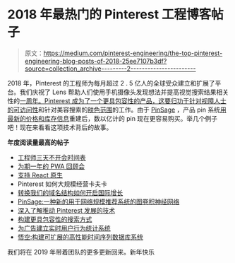 # 2018 年最热门的 Pinterest 工程博客帖子

> 原文：<https://medium.com/pinterest-engineering/the-top-pinterest-engineering-blog-posts-of-2018-25ee7107b3df?source=collection_archive---------2----------------------->

2018 年，Pinterest 的工程师为每月超过 2 . 5 亿人的全球受众建立和扩展了平台。我们庆祝了 Lens 帮助人们使用手机摄像头发现想法并提高视觉搜索结果相关性的[一周年。Pinterest 成为了一个更具包容性的产品，这要归功于针对视障人士的](https://newsroom.pinterest.com/en/post/celebrating-one-year-of-pinterest-lens)[可访问性](/@Pinterest_Engineering/seven-best-practices-for-inclusive-product-design-9476c61f1e17)和针对美容搜索的[肤色范围](/@Pinterest_Engineering/building-a-more-inclusive-way-to-search-789f4c92fd73)的工作。由于 [PinSage](/pinterest-engineering/pinsage-a-new-graph-convolutional-neural-network-for-web-scale-recommender-systems-88795a107f48) ，产品 pin 系统[用最新的价格和库存信息](https://newsroom.pinterest.com/en/post/new-ways-to-shop-with-pinterest-0)重建后，数以亿计的 pin 现在更容易购买。举几个例子吧！现在来看看这项技术背后的故事。

**年度阅读量最高的帖子**

*   [工程师三天不开会时间表](/@Pinterest_Engineering/three-day-no-meeting-schedule-for-engineers-fca9f857a567)
*   [为期一年的 PWA 回顾会](/@Pinterest_Engineering/a-one-year-pwa-retrospective-f4a2f4129e05)
*   [支持 React 原生](/@Pinterest_Engineering/supporting-react-native-at-pinterest-f8c2233f90e6)
*   Pinterest 如何大规模经营卡夫卡
*   [转换我们的域名结构如何开启国际增长](/@Pinterest_Engineering/how-switching-our-domain-structure-unlocked-international-growth-e00c8184d5dd)
*   [PinSage:一种新的用于网络规模推荐系统的图卷积神经网络](/pinterest-engineering/pinsage-a-new-graph-convolutional-neural-network-for-web-scale-recommender-systems-88795a107f48)
*   [深入了解推动 Pinterest 发展的技术](/pinterest-engineering/looking-inside-the-technology-that-powers-pinterest-2e8bd1cfc329)
*   [构建更具包容性的搜索方式](/@Pinterest_Engineering/building-a-more-inclusive-way-to-search-789f4c92fd73)
*   [为广告建立实时用户行为统计系统](/@Pinterest_Engineering/building-a-real-time-user-action-counting-system-for-ads-88a60d9c9a)
*   [悟空:构建可扩展的高性能时间序列数据库系统](/pinterest-engineering/goku-building-a-scalable-and-high-performant-time-series-database-system-a8ff5758a181)

我们将在 2019 年带着团队的更多更新回来。新年快乐
